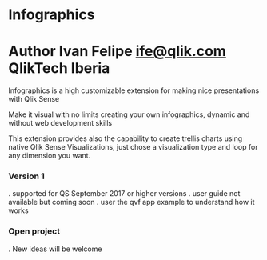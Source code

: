# Infographics
# Author Ivan Felipe ife@qlik.com QlikTech Iberia

Infographics is a high customizable extension for making nice presentations with Qlik Sense

Make it visual with no limits creating your own infographics, dynamic and without web development skills

This extension provides also the capability to create trellis charts using native Qlik Sense Visualizations,
just chose a visualization type and loop for any dimension you want.

### Version 1

. supported for QS September 2017 or higher versions
. user guide not available but coming soon
. user the qvf app example to understand how it works


### Open project
. New ideas will be welcome
